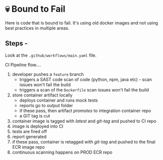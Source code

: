 # :skull: Bound to Fail

Here is code that is bound to fail. It's using old docker images and not using best practices in multiple areas.

## Steps -

Look at the `.github/workflows/main.yaml` file.

CI Pipeline flow....

1. developer pushes a `feature` branch
    * triggers a SAST code scan of code (python, npm, java etc) - scan issues won't fail the build
    * triggers a scan of the `Dockerfile` scan issues won't fail the build
1. store container artifact locally
    * deploys container and runs mock tests
    * reports go to output folder
    * if these pass, then artifact _promotes_ to integration container repo
    * a GIT tag is cut
1. container image is tagged with _latest_ and _git-tag_ and pushed to CI repo
1. image is deployed into CI
1. tests are fired off
1. report generated
1. if these pass, container is retagged with _git-tag_ and pushed to the final ECR image repo
1. continuous scanning happens on PROD ECR repo
